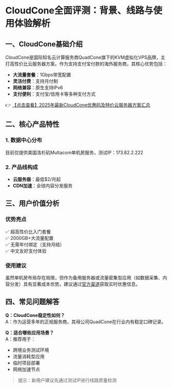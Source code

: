 # CloudCone全面评测：背景、线路与使用体验解析

## 一、CloudCone基础介绍

CloudCone是国际知名云计算服务商QuadCone旗下的KVM虚拟化VPS品牌，主打高性价比云服务器方案。作为支持支付宝付款的海外服务商，其核心优势包括：

- **大流量套餐**：1Gbps带宽配置
- **灵活付费**：支持月付制
- **网络兼容**：原生支持IPv6
- **支付便利**：支付宝/信用卡等多种支付方式

👉 [【点击查看】2025年最新CloudCone优惠码及特价云服务器方案汇总](https://bit.ly/Cloudcone)

## 二、核心产品特性

### 1. 数据中心分布
目前仅提供美国洛杉矶Multacom单机房服务，测试IP：173.82.2.222

### 2. 产品线构成
- **云服务器**：最低$2/月起
- **CDN加速**：全球内容分发服务

## 三、用户价值分析

### 优势亮点
✅ 超高性价比入门套餐  
✅ 2000GB+大流量配置  
✅ 无需年付绑定（支持月结）  
✅ 中文友好支付体验  

### 使用建议
虽然单机房布局存在局限，但作为备用服务器或流量密集型应用（如数据采集、内容分发）具有显著成本优势。建议通过[官方渠道](https://bit.ly/Cloudcone)获取实时优惠信息。

## 四、常见问题解答

**Q：CloudCone稳定性如何？**  
A：作为运营多年的正规服务商，其母公司QuadCone在行业内有稳定口碑记录。

**Q：适合哪些应用场景？**  
A：推荐用于：  
- 跨境业务测试环境  
- 流量消耗型应用  
- 临时项目部署  
- 网络加速节点  

> 提示：新用户建议先通过测试IP进行线路质量检测